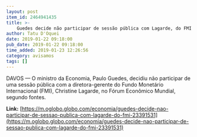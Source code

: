 ```yaml
---
layout: post
item_id: 2464941435
title: >-
    Guedes decide não participar de sessão pública com Lagarde, do FMI
author: Tatu D'Oquei
date: 2019-01-22 09:18:00
pub_date: 2019-01-22 09:18:00
time_added: 2019-01-23 12:26:56
category: avisamos
tags: []
---
```


DAVOS — O ministro da Economia, Paulo Guedes, decidiu não participar de uma sessão pública com a diretora-gerente do Fundo Monetário Internacional (FMI), Christine Lagarde, no Fórum Econômico Mundial, segundo fontes.

**Link:** [https://m.oglobo.globo.com/economia/guedes-decide-nao-participar-de-sessao-publica-com-lagarde-do-fmi-23391531](https://m.oglobo.globo.com/economia/guedes-decide-nao-participar-de-sessao-publica-com-lagarde-do-fmi-23391531)

